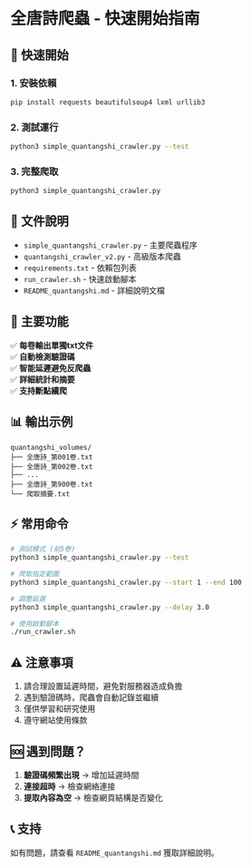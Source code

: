 # 全唐詩爬蟲 - 快速開始指南

## 🚀 快速開始

### 1. 安裝依賴
```bash
pip install requests beautifulsoup4 lxml urllib3
```

### 2. 測試運行
```bash
python3 simple_quantangshi_crawler.py --test
```

### 3. 完整爬取
```bash
python3 simple_quantangshi_crawler.py
```

## 📁 文件說明

- `simple_quantangshi_crawler.py` - 主要爬蟲程序
- `quantangshi_crawler_v2.py` - 高級版本爬蟲
- `requirements.txt` - 依賴包列表
- `run_crawler.sh` - 快速啟動腳本
- `README_quantangshi.md` - 詳細說明文檔

## 🎯 主要功能

✅ **每卷輸出單獨txt文件**  
✅ **自動檢測驗證碼**  
✅ **智能延遲避免反爬蟲**  
✅ **詳細統計和摘要**  
✅ **支持斷點續爬**  

## 📊 輸出示例

```
quantangshi_volumes/
├── 全唐詩_第001卷.txt
├── 全唐詩_第002卷.txt
├── ...
├── 全唐詩_第900卷.txt
└── 爬取摘要.txt
```

## ⚡ 常用命令

```bash
# 測試模式 (前5卷)
python3 simple_quantangshi_crawler.py --test

# 爬取指定範圍
python3 simple_quantangshi_crawler.py --start 1 --end 100

# 調整延遲
python3 simple_quantangshi_crawler.py --delay 3.0

# 使用啟動腳本
./run_crawler.sh
```

## ⚠️ 注意事項

1. 請合理設置延遲時間，避免對服務器造成負擔
2. 遇到驗證碼時，爬蟲會自動記錄並繼續
3. 僅供學習和研究使用
4. 遵守網站使用條款

## 🆘 遇到問題？

1. **驗證碼頻繁出現** → 增加延遲時間
2. **連接超時** → 檢查網絡連接
3. **提取內容為空** → 檢查網頁結構是否變化

## 📞 支持

如有問題，請查看 `README_quantangshi.md` 獲取詳細說明。 